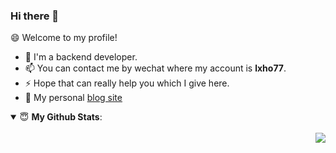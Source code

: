 ### Hi there 👋

<!--
**isoulgh/isoulgh** is a ✨ _special_ ✨ repository because its `README.md` (this file) appears on your GitHub profile.

Here are some ideas to get you started:

- 🔭 I’m currently working on ...
- 🌱 I’m currently learning ...
- 👯 I’m looking to collaborate on ...
- 🤔 I’m looking for help with ...
- 💬 Ask me about ...
- 📫 How to reach me: ...
- 😄 Pronouns: ...
- ⚡ Fun fact: ...
-->
😄 Welcome to my profile!

- 🔭 I'm a backend developer.
- 📫 You can contact me by wechat where my account is **lxho77**.
- ⚡  Hope that can really help you which I give here.
- 👋 My personal [blog site](https://www.baidu.com)

<details open>
  <summary> 😇 <b>My Github Stats</b>: </summary>
  <br>
    <img align="right" src="https://github-readme-stats.vercel.app/api?username=isoulgh&show_icons=true&icon_color=CE1D2D&text_color=718096&bg_color=ffffff&hide_title=true" />
</details>
